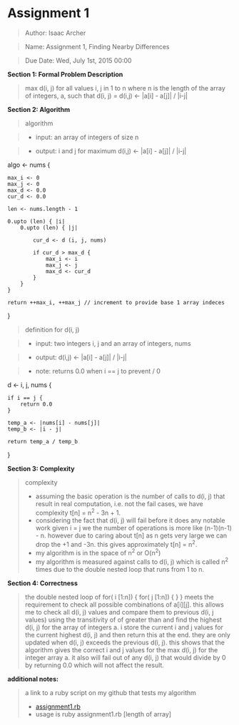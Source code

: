 # **Assignment 1**
> Author: Isaac Archer

> Name: Assignment 1, Finding Nearby Differences

> Due Date: Wed, July 1st, 2015 00:00


**Section 1: Formal Problem Description**

> max d(i, j) for all values i, j in 1 to n where n is the length of
the array of integers, a, such that d(i, j) = d(i,j) <- |a[i] - a[j]| / |i-j|

**Section 2: Algorithm**
> algorithm

>- input: an array of integers of size n

>- output: i and j for maximum d(i,j) <- |a[i] - a[j]| / |i-j|

algo <- nums {

	max_i <- 0
	max_j <- 0
	max_d <- 0.0
	cur_d <- 0.0

	len <- nums.length - 1

	0.upto (len) { |i|
		0.upto (len) { |j|

			cur_d <- d (i, j, nums)

			if cur_d > max_d {
				max_i <- i
				max_j <- j
				max_d <- cur_d
			}
		}
	}

	return ++max_i, ++max_j // increment to provide base 1 array indeces

}



> definition for d(i, j)

>- input: two integers i, j and an array of integers, nums

>- output: d(i,j) <- |a[i] - a[j]| / |i-j|

>- note: returns 0.0 when i == j to prevent / 0

d <- i, j, nums {

	if i == j {
		return 0.0
	}

	temp_a <- |nums[i] - nums[j]|
	temp_b <- |i - j|

	return temp_a / temp_b

}

**Section 3: Complexity**
> complexity
>- assuming the basic operation is the number of calls to d(i, j) that result in real computation, i.e. not the fail cases, we have complexity t[n] = n<sup>2</sup> - 3n + 1.
>- considering the fact that d(i, j) will fail before it does any notable work given i = j we the number of operations is more like (n-1)(n-1) - n. however due to caring about t[n] as n gets very large we can drop the +1 and -3n. this gives approximately t[n] = n<sup>2</sup>.
>- my algorithm is in the space of n<sup>2</sup> or O(n<sup>2</sup>)
>- my algorithm is measured against calls to d(i, j) which is called n<sup>2</sup> times due to the double nested loop that runs from 1 to n.

**Section 4: Correctness**

> the double nested loop of for( i [1:n]) { for( j [1:n]) { } } meets the requirement to check all possible combinations of a[i][j]. this allows me to check all d(i, j) values and compare them to previous d(i, j values) using the transitivity of of greater than and find the highest d(i, j) for the array of integers a. i store the current i and j values for the current highest d(i, j) and then return this at the end. they are only updated when d(i, j) exceeds the previous d(i, j). this shows that the algorithm gives the correct i and j values for the max d(i, j) for the integer array a. it also will fail out of any d(i, j) that would divide by 0 by returning 0.0 which will not affect the result.

**additional notes:**

> a link to a ruby script on my github that tests my algorithm
>- [assignment1.rb](https://github.com/The-Duchess/CS350-Summer2015/blob/master/assignment1.rb)
>- usage is ruby assignment1.rb [length of array]
